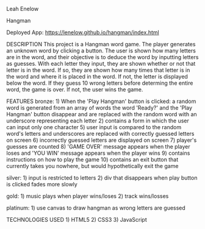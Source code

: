 
Leah Enelow

Hangman

Deployed App: https://lenelow.github.io/hangman/index.html

DESCRIPTION
This project is a Hangman word game. The player generates an unknown word by clicking a button. The user is shown how many letters are in the word, and their objective is to deduce the word by inputting letters as guesses. With each letter they input, they are shown whether or not that letter is in the word. If so, they are shown how many times that letter is in the word and where it is placed in the word. If not, the letter is displayed below the word. If they guess 10 wrong letters before determing the entire word, the game is over. If not, the user wins the game. 

FEATURES
bronze:
    1) When the 'Play Hangman' button is clicked:
        a random word is generated from an array of words
        the word 'Ready?' and the 'Play Hangman' button disappear and are replaced with the random word with an underscore representing each letter 
    2) contains a form in which the user can input only one character
    5) user input is compared to the random word's letters and underscores are replaced with correctly guessed letters on screen 
    6) incorrectly guessed letters are displayed on screen
    7) player's guesses are counted
    8) 'GAME OVER' message appears when the player loses and 'YOU WIN' message appears when the player wins
    9) contains instructions on how to play the game
    10) contains an exit button that currently takes you nowhere, but would hypothetically exit the game

silver:
    1) input is restricted to letters
    2) div that disappears when play button is clicked fades more slowly

gold:
    1) music plays when player wins/loses
    2) track wins/losses

platinum:
    1) use canvas to draw hangman as wrong letters are guessed

TECHNOLOGIES USED
    1) HTML5
    2) CSS3
    3) JavaScript
